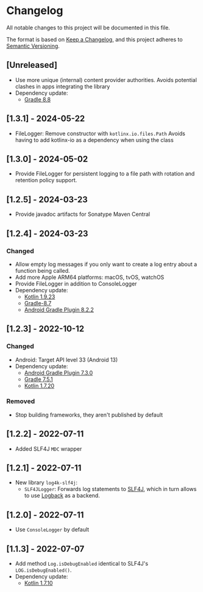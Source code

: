 # Changelog
All notable changes to this project will be documented in this file.

The format is based on [Keep a Changelog](https://keepachangelog.com/en/1.0.0/),
and this project adheres to [Semantic Versioning](https://semver.org/spec/v2.0.0.html).

## [Unreleased]
- Use more unique (internal) content provider authorities. Avoids potential clashes in apps integrating the library
- Dependency update:
  - [Gradle 8.8](https://docs.gradle.org/8.8/release-notes.html)

## [1.3.1] - 2024-05-22
- FileLogger: Remove constructor with `kotlinx.io.files.Path`
  Avoids having to add kotlinx-io as a dependency when using the class

## [1.3.0] - 2024-05-02
- Provide FileLogger for persistent logging to a file path with rotation and retention policy support.

## [1.2.5] - 2024-03-23
- Provide javadoc artifacts for Sonatype Maven Central

## [1.2.4] - 2024-03-23
### Changed
- Allow empty log messages if you only want to create a log entry about a function being called.
- Add more Apple ARM64 platforms: macOS, tvOS, watchOS
- Provide FileLogger in addition to ConsoleLogger
- Dependency update:
  - [Kotlin 1.9.23](https://kotlinlang.org/docs/whatsnew19.html)
  - [Gradle-8.7](https://docs.gradle.org/8.7/release-notes.html)
  - [Android Gradle Plugin 8.2.2](https://developer.android.com/build/releases/past-releases/agp-8-2-0-release-notes)

## [1.2.3] - 2022-10-12
### Changed
- Android: Target API level 33 (Android 13)
- Dependency update:
  - [Android Gradle Plugin 7.3.0](https://developer.android.com/studio/releases/gradle-plugin#7-3-0)
  - [Gradle 7.5.1](https://docs.gradle.org/7.5.1/release-notes.html)
  - [Kotlin 1.7.20](https://kotlinlang.org/docs/whatsnew1720.html)
### Removed
- Stop building frameworks, they aren't published by default

## [1.2.2] - 2022-07-11

- Added SLF4J `MDC` wrapper

## [1.2.1] - 2022-07-11

- New library `log4k-slf4j`:
  - `SLF4JLogger`: Forwards log statements to [SLF4J](https://www.slf4j.org), which in turn allows to
    use [Logback](https://logback.qos.ch) as a backend.

## [1.2.0] - 2022-07-11

- Use `ConsoleLogger` by default

## [1.1.3] - 2022-07-07

- Add method `Log.isDebugEnabled` identical to SLF4J's `LOG.isDebugEnabled()`.
- Dependency update:
  - [Kotlin 1.7.10](https://github.com/JetBrains/kotlin/releases/tag/v1.7.10)
